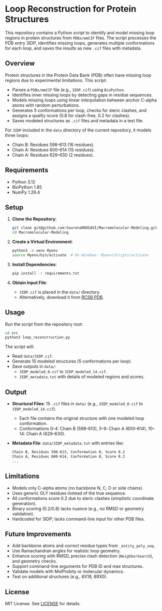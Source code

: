# Loop Reconstruction for Protein Structures

This repository contains a Python script to identify and model missing loop regions in protein structures from `PDBx/mmCIF` files. The script processes the PDB entry 3IDP, identifies missing loops, generates multiple conformations for each loop, and saves the results as new `.cif` files with metadata.

## Overview

Protein structures in the Protein Data Bank (PDB) often have missing loop regions due to experimental limitations. This script:

- Parses a `PDBx/mmCIF` file (e.g., `3IDP.cif`) using `BioPython`.
- Identifies inner missing loops by detecting gaps in residue sequences.
- Models missing loops using linear interpolation between anchor C-alpha atoms with random perturbations.
- Generates 5 conformations per loop, checks for steric clashes, and assigns a quality score (0.8 for clash-free, 0.2 for clashes).
- Saves modeled structures as `.cif` files and metadata in a text file.

For `3IDP` included in the `data` directory of the current repository, it models three loops:

- Chain B: Residues 598–613 (16 residues).
- Chain A: Residues 600–614 (15 residues).
- Chain A: Residues 629–630 (2 residues).

## Requirements

- Python 3.12
- BioPython 1.85
- NumPy 1.26.4

## Setup

1. **Clone the Repository**:

   ```bash
   git clone git@github.com:SourenaMOOSAVI/Macromolecular-Modeling.git
   cd Macromolecular-Modeling
   ```

2. **Create a Virtual Environment**:

   ```bash
   python3 -m venv Myenv
   source Myenv/bin/activate  # On Windows: Myenv\Scripts\activate
   ```

3. **Install Dependencies**:

   ```bash
   pip install -r requirements.txt
   ```

4. **Obtain Input File**:
   - `3IDP.cif` is placed in the `data/` directory.
   - Alternatively, download it from [RCSB PDB](https://files.rcsb.org/download/3IDP.cif).

## Usage

Run the script from the repository root:

```bash
cd src
python3 loop_reconstruction.py
```

The script will:

- Read `data/3IDP.cif`.
- Generate 15 modeled structures (5 conformations per loop).
- Save outputs in `data/`:
  - `3IDP_modeled_0.cif` to `3IDP_modeled_14.cif`.
  - `3IDP_metadata.txt` with details of modeled regions and scores.

## Output

- **Structural Files**: 15 `.cif` files in `data/` (e.g., `3IDP_modeled_0.cif` to `3IDP_modeled_14.cif`).
  - Each file contains the original structure with one modeled loop conformation.
  - Conformations 0–4: Chain B (598–613), 5–9: Chain A (600–614), 10–14: Chain A (629–630).
- **Metadata File**: `data/3IDP_metadata.txt` with entries like:

   ```bash
  Chain B, Residues 598-613, Conformation 0, Score 0.2
  Chain A, Residues 600-614, Conformation 0, Score 0.2
  ...
   ```

## Limitations

- Models only C-alpha atoms (no backbone N, C, O or side chains).
- Uses generic GLY residues instead of the true sequence.
- All conformations score 0.2 due to steric clashes (simplistic coordinate generation).
- Binary scoring (0.2/0.8) lacks nuance (e.g., no RMSD or geometry validation).
- Hardcoded for 3IDP; lacks command-line input for other PDB files.

## Future Improvements

- Add backbone atoms and correct residue types from `_entity_poly_seq`.
- Use Ramachandran angles for realistic loop geometry.
- Enhance scoring with RMSD, precise clash detection (`NeighborSearch`), and geometry checks.
- Support command-line arguments for PDB ID and max structures.
- Validate models with MolProbity or molecular dynamics.
- Test on additional structures (e.g., 6X18, 8RX0).

## License

MIT License. See [LICENSE](LICENSE) for details.
